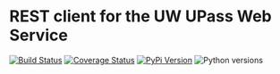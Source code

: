 # REST client for the UW UPass Web Service

[![Build Status](https://api.travis-ci.org/uw-it-aca/uw-restclients-upass.svg?branch=master)](https://travis-ci.org/uw-it-aca/uw-restclients-upass)
[![Coverage Status](https://coveralls.io/repos/github/uw-it-aca/uw-restclients-upass/badge.svg?branch=master)](https://coveralls.io/github/uw-it-aca/uw-restclients-upass?branch=master)
[![PyPi Version](https://img.shields.io/pypi/v/uw-restclients-upass.svg)](https://pypi.python.org/pypi/uw-restclients-upass)
![Python versions](https://img.shields.io/pypi/pyversions/uw-restclients-upass.svg)
